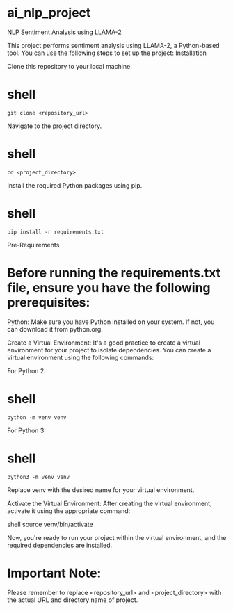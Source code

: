 # ai_nlp_project
NLP
Sentiment Analysis using LLAMA-2

This project performs sentiment analysis using LLAMA-2, a Python-based tool. You can use the following steps to set up the project:
Installation

Clone this repository to your local machine.
# shell
    git clone <repository_url>

Navigate to the project directory.

# shell
    cd <project_directory>

Install the required Python packages using pip.

# shell
    pip install -r requirements.txt

Pre-Requirements

# Before running the requirements.txt file, ensure you have the following prerequisites:

Python: Make sure you have Python installed on your system. If not, you can download it from python.org.

Create a Virtual Environment: It's a good practice to create a virtual environment for your project to isolate dependencies. You can create a virtual environment using the following commands:

For Python 2:

# shell
    python -m venv venv

For Python 3:

# shell
    python3 -m venv venv

Replace venv with the desired name for your virtual environment.

Activate the Virtual Environment: After creating the virtual environment, activate it using the appropriate command:

shell
    source venv/bin/activate

Now, you're ready to run your project within the virtual environment, and the required dependencies are installed.

# Important Note:

Please remember to replace <repository_url> and <project_directory> with the actual URL and directory name of project.
